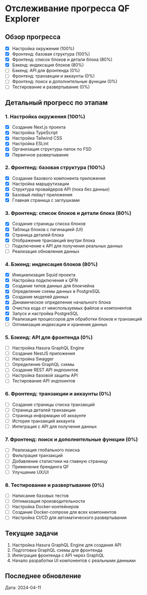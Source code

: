 # Отслеживание прогресса QF Explorer

## Обзор прогресса
- [x] Настройка окружения (100%)
- [x] Фронтенд: базовая структура (100%)
- [x] Фронтенд: список блоков и детали блока (80%)
- [x] Бэкенд: индексация блоков (80%)
- [ ] Бэкенд: API для фронтенда (0%)
- [ ] Фронтенд: транзакции и аккаунты (0%)
- [ ] Фронтенд: поиск и дополнительные функции (0%)
- [ ] Тестирование и развертывание (0%)

## Детальный прогресс по этапам

### 1. Настройка окружения (100%)
- [x] Создание Next.js проекта
- [x] Настройка TypeScript
- [x] Настройка Tailwind CSS
- [x] Настройка ESLint
- [x] Организация структуры папок по FSD
- [x] Первичное развертывание

### 2. Фронтенд: базовая структура (100%)
- [x] Создание базового компонента приложения
- [x] Настройка маршрутизации
- [x] Структура провайдеров API (пока без данных)
- [x] Базовый лейаут приложения
- [x] Главная страница с заглушками

### 3. Фронтенд: список блоков и детали блока (80%)
- [x] Создание страницы списка блоков
- [x] Таблица блоков с пагинацией (UI)
- [x] Страница деталей блока
- [x] Отображение транзакций внутри блока
- [ ] Подключение к API для получения реальных данных
- [ ] Реализация обновления данных

### 4. Бэкенд: индексация блоков (80%)
- [x] Инициализация Squid проекта
- [x] Настройка подключения к QFN
- [x] Создание типов данных для блокчейна
- [x] Определение схемы данных в PostgreSQL
- [x] Создание моделей данных
- [x] Динамическое определение начального блока
- [x] Очистка кода от неиспользуемых файлов и компонентов
- [x] Запуск и настройка PostgreSQL
- [x] Реализация процессоров для обработки блоков и транзакций
- [ ] Оптимизация индексации и хранения данных

### 5. Бэкенд: API для фронтенда (0%)
- [ ] Настройка Hasura GraphQL Engine
- [ ] Создание NestJS приложения
- [ ] Настройка Swagger
- [ ] Определение GraphQL схемы
- [ ] Создание REST API эндпоинтов
- [ ] Настройка базовой защиты API
- [ ] Тестирование API эндпоинтов

### 6. Фронтенд: транзакции и аккаунты (0%)
- [ ] Создание страницы списка транзакций
- [ ] Страница деталей транзакции
- [ ] Страница информации об аккаунте
- [ ] История транзакций аккаунта
- [ ] Интеграция с API для получения данных

### 7. Фронтенд: поиск и дополнительные функции (0%)
- [ ] Реализация глобального поиска
- [ ] Фильтрация транзакций
- [ ] Добавление статистики на главную страницу
- [ ] Применение брендинга QF
- [ ] Улучшение UX/UI

### 8. Тестирование и развертывание (0%)
- [ ] Написание базовых тестов
- [ ] Оптимизация производительности
- [ ] Настройка Docker-контейнеров
- [ ] Создание Docker-compose для всех компонентов
- [ ] Настройка CI/CD для автоматического развертывания

## Текущие задачи
1. Настройка Hasura GraphQL Engine для создания API
2. Подготовка GraphQL схемы для фронтенда
3. Интеграция фронтенда с API через GraphQL
4. Начало разработки UI компонентов с реальными данными

## Последнее обновление
Дата: 2024-04-11 
